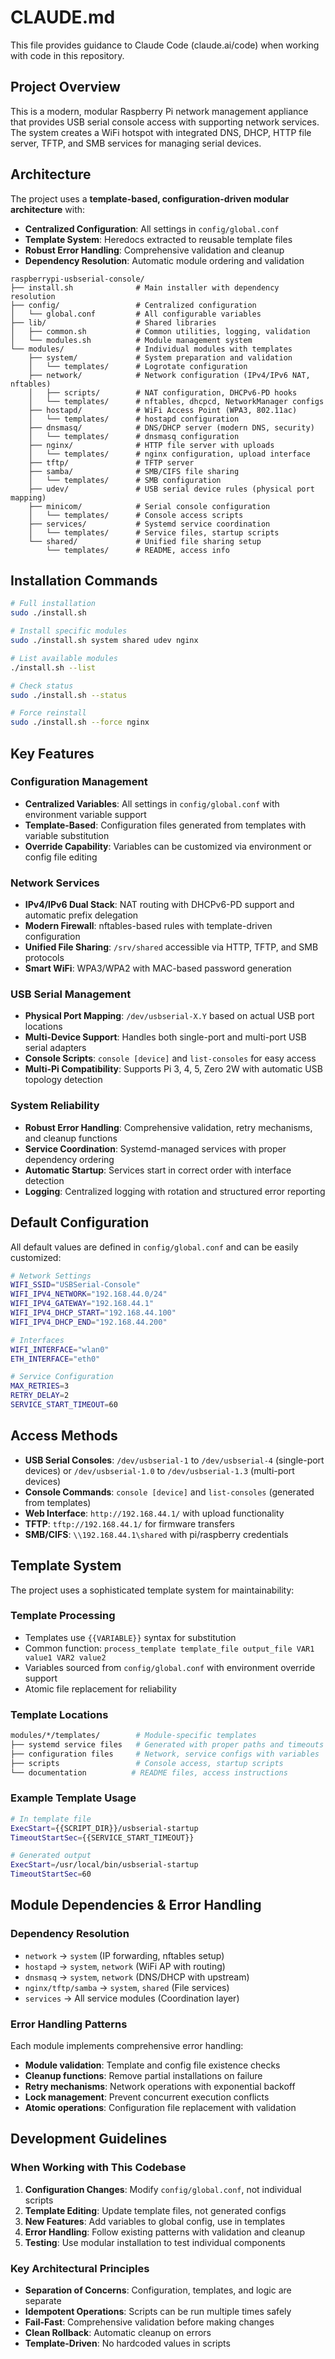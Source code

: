 # CLAUDE.md

This file provides guidance to Claude Code (claude.ai/code) when working with code in this repository.

## Project Overview

This is a modern, modular Raspberry Pi network management appliance that provides USB serial console access with supporting network services. The system creates a WiFi hotspot with integrated DNS, DHCP, HTTP file server, TFTP, and SMB services for managing serial devices.

## Architecture

The project uses a **template-based, configuration-driven modular architecture** with:

- **Centralized Configuration**: All settings in `config/global.conf`
- **Template System**: Heredocs extracted to reusable template files
- **Robust Error Handling**: Comprehensive validation and cleanup
- **Dependency Resolution**: Automatic module ordering and validation

```
raspberrypi-usbserial-console/
├── install.sh              # Main installer with dependency resolution
├── config/                 # Centralized configuration
│   └── global.conf         # All configurable variables
├── lib/                    # Shared libraries
│   ├── common.sh           # Common utilities, logging, validation
│   └── modules.sh          # Module management system
└── modules/                # Individual modules with templates
    ├── system/             # System preparation and validation
    │   └── templates/      # Logrotate configuration
    ├── network/            # Network configuration (IPv4/IPv6 NAT, nftables)
    │   ├── scripts/        # NAT configuration, DHCPv6-PD hooks
    │   └── templates/      # nftables, dhcpcd, NetworkManager configs
    ├── hostapd/            # WiFi Access Point (WPA3, 802.11ac)
    │   └── templates/      # hostapd configuration
    ├── dnsmasq/            # DNS/DHCP server (modern DNS, security)
    │   └── templates/      # dnsmasq configuration
    ├── nginx/              # HTTP file server with uploads
    │   └── templates/      # nginx configuration, upload interface
    ├── tftp/               # TFTP server
    ├── samba/              # SMB/CIFS file sharing
    │   └── templates/      # SMB configuration
    ├── udev/               # USB serial device rules (physical port mapping)
    ├── minicom/            # Serial console configuration
    │   └── templates/      # Console access scripts
    ├── services/           # Systemd service coordination
    │   └── templates/      # Service files, startup scripts
    └── shared/             # Unified file sharing setup
        └── templates/      # README, access info
```

## Installation Commands

```bash
# Full installation
sudo ./install.sh

# Install specific modules
sudo ./install.sh system shared udev nginx

# List available modules
./install.sh --list

# Check status
sudo ./install.sh --status

# Force reinstall
sudo ./install.sh --force nginx
```

## Key Features

### **Configuration Management**
- **Centralized Variables**: All settings in `config/global.conf` with environment variable support
- **Template-Based**: Configuration files generated from templates with variable substitution
- **Override Capability**: Variables can be customized via environment or config file editing

### **Network Services**
- **IPv4/IPv6 Dual Stack**: NAT routing with DHCPv6-PD support and automatic prefix delegation
- **Modern Firewall**: nftables-based rules with template-driven configuration
- **Unified File Sharing**: `/srv/shared` accessible via HTTP, TFTP, and SMB protocols
- **Smart WiFi**: WPA3/WPA2 with MAC-based password generation

### **USB Serial Management**
- **Physical Port Mapping**: `/dev/usbserial-X.Y` based on actual USB port locations
- **Multi-Device Support**: Handles both single-port and multi-port USB serial adapters
- **Console Scripts**: `console [device]` and `list-consoles` for easy access
- **Multi-Pi Compatibility**: Supports Pi 3, 4, 5, Zero 2W with automatic USB topology detection

### **System Reliability**
- **Robust Error Handling**: Comprehensive validation, retry mechanisms, and cleanup functions
- **Service Coordination**: Systemd-managed services with proper dependency ordering
- **Automatic Startup**: Services start in correct order with interface detection
- **Logging**: Centralized logging with rotation and structured error reporting

## Default Configuration

All default values are defined in `config/global.conf` and can be easily customized:

```bash
# Network Settings
WIFI_SSID="USBSerial-Console"
WIFI_IPV4_NETWORK="192.168.44.0/24"
WIFI_IPV4_GATEWAY="192.168.44.1"
WIFI_IPV4_DHCP_START="192.168.44.100"
WIFI_IPV4_DHCP_END="192.168.44.200"

# Interfaces
WIFI_INTERFACE="wlan0"
ETH_INTERFACE="eth0"

# Service Configuration
MAX_RETRIES=3
RETRY_DELAY=2
SERVICE_START_TIMEOUT=60
```

## Access Methods

- **USB Serial Consoles**: `/dev/usbserial-1` to `/dev/usbserial-4` (single-port devices) or `/dev/usbserial-1.0` to `/dev/usbserial-1.3` (multi-port devices)
- **Console Commands**: `console [device]` and `list-consoles` (generated from templates)
- **Web Interface**: `http://192.168.44.1/` with upload functionality
- **TFTP**: `tftp://192.168.44.1/` for firmware transfers
- **SMB/CIFS**: `\\192.168.44.1\shared` with pi/raspberry credentials

## Template System

The project uses a sophisticated template system for maintainability:

### **Template Processing**
- Templates use `{{VARIABLE}}` syntax for substitution
- Common function: `process_template template_file output_file VAR1 value1 VAR2 value2`
- Variables sourced from `config/global.conf` with environment override support
- Atomic file replacement for reliability

### **Template Locations**
```bash
modules/*/templates/        # Module-specific templates
├── systemd service files   # Generated with proper paths and timeouts
├── configuration files     # Network, service configs with variables
├── scripts                 # Console access, startup scripts
└── documentation          # README files, access instructions
```

### **Example Template Usage**
```bash
# In template file
ExecStart={{SCRIPT_DIR}}/usbserial-startup
TimeoutStartSec={{SERVICE_START_TIMEOUT}}

# Generated output
ExecStart=/usr/local/bin/usbserial-startup
TimeoutStartSec=60
```

## Module Dependencies & Error Handling

### **Dependency Resolution**
- `network` → `system` (IP forwarding, nftables setup)
- `hostapd` → `system`, `network` (WiFi AP with routing)
- `dnsmasq` → `system`, `network` (DNS/DHCP with upstream)
- `nginx/tftp/samba` → `system`, `shared` (File services)
- `services` → All service modules (Coordination layer)

### **Error Handling Patterns**
Each module implements comprehensive error handling:
- **Module validation**: Template and config file existence checks
- **Cleanup functions**: Remove partial installations on failure
- **Retry mechanisms**: Network operations with exponential backoff
- **Lock management**: Prevent concurrent execution conflicts
- **Atomic operations**: Configuration file replacement with validation

## Development Guidelines

### **When Working with This Codebase**
1. **Configuration Changes**: Modify `config/global.conf`, not individual scripts
2. **Template Editing**: Update template files, not generated configs
3. **New Features**: Add variables to global config, use in templates
4. **Error Handling**: Follow existing patterns with validation and cleanup
5. **Testing**: Use modular installation to test individual components

### **Key Architectural Principles**
- **Separation of Concerns**: Configuration, templates, and logic are separate
- **Idempotent Operations**: Scripts can be run multiple times safely
- **Fail-Fast**: Comprehensive validation before making changes
- **Clean Rollback**: Automatic cleanup on errors
- **Template-Driven**: No hardcoded values in scripts
